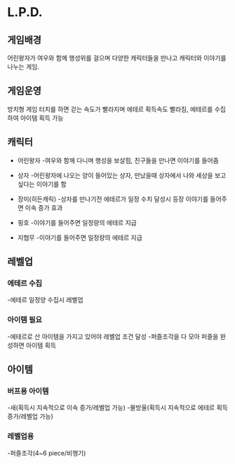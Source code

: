 # L.P.D.
## 게임배경
어린왕자가 여우와 함께 행성위를 걸으며 다양한 캐릭터들을 만나고 캐릭터와 이야기를 나누는 게임.

## 게임운영
방치형 게임 터치를 하면 걷는 속도가 빨라지며 에테르 획득속도 빨라짐, 에테르를 수집하여 아이템 획득 가능

## 캐릭터

- 어린왕자
-여우와 함께 다니며 행성을 보살핌, 친구들을 만나면 이야기를 들어줌

- 상자
-어린왕자에 나오는 양이 들어있는 상자, 만났을때 상자에서 나와 세상을 보고싶다는 이야기를 함

- 장미(히든캐릭)
-상자를 만나기전 에테르가 일정 수치 달성시 등장 이야기를 들어주면 이속 증가 효과

- 핑호
-이야기를 들어주면 일정량의 에테르 지급

- 지협무
-이야기를 들어주면 일정량의 에테르 지급 

## 레벨업
### 에테르 수집
-에테르 일정양 수집시 레벨업

### 아이템 필요
-에테르로 산 아이템을 가지고 있어야 레벨업 조건 달성
-퍼즐조각을 다 모아 퍼즐을 완성하면 아이템 획득

## 아이템
### 버프용 아이템
-새(획득시 지속적으로 이속 증가/레벨업 가능)
-물방울(획득시 지속적으로 에테르 획득 증가/레벨업 가능)
### 레벨업용 
-퍼즐조각(4~6 piece/비행기)
